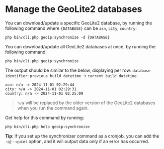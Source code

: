 # Manage the GeoLite2 databases

You can download/update a specific GeoLite2 database, by running the following command where `{DATABASE}` can be `asn`, `city`, `country`:

```shell
php bin/cli.php geoip:synchronize -d {DATABASE}
```

You can download/update all GeoLite2 databases at once, by running the following command:

```shell
php bin/cli.php geoip:synchronize
```

The output should be similar to the below, displaying per row: `database identifier`: `previous build datetime` -> `current build datetime`.

```shell
asn: n/a -> 2024-11-01 02:29:44
city: n/a -> 2024-11-01 02:29:31
country: n/a -> 2024-11-01 02:25:09
```

> `n/a` will be replaced by the older version of the GeoLite2 databases when you run the command again.

Get help for this command by running:

```shell
php bin/cli.php help geoip:synchronize
```

**Tip**: If you set up the synchronizer command as a cronjob, you can add the `-q|--quiet` option, and it will output data only if an error has occurred.
